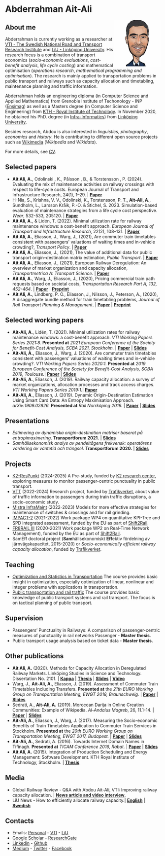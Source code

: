 # Abderrahman Ait-Ali
<img src="https://github.com/abdeaitali/abdeaitali.github.io/raw/master/images/sketch.jpg" width=150 align=right>

## About me
Abderrahman is currently working as a researcher at [VTI - The Swedish National Road and Transport Research Institute](https://www.vti.se/en/employees/abderrahman-ait-ali) and [LiU - Linköping University](https://liu.se/en/employee/abdai17). His research focus is a combination of transport economics (*socio-economic evaluations*, *cost-benefit analysis*, *life cycle costing*) and mathematical optimisation (*operations research*, *mathematical programming and optimisation*). The research is mainly applied to transportation problems in public transport and railways such as capacity allocation and timetabling, maintenance planning and traffic information.

Abderrahman holds an engineering diploma (in Computer Science and Applied Mathematics) from Grenoble Institute of Techonology - INP ([Ensimag](https://ensimag.grenoble-inp.fr/)) as well as a Masters degree (in Computer Science and Engineering) from [KTH - Royal Institute of Technology](https://www.kth.se/profile/abde). In November 2020, he obtained his PhD. degree (in [Infra-Informatics](https://liu.se/en/article/forskarutbildning-i-infrainformatik)) from [Linköping University](https://liu.se/en/about-liu).

Besides research, Abdou is also interested in *linguistics*, *photography*, *economics* and *history*. He is contributing to different open source projects such as [Wikimedia](https://meta.wikimedia.org/wiki/User:Abdeaitali) (*Wikipedia* and *Wikidata*).

For more details, see [CV](https://github.com/abdeaitali/abdeaitali.github.io/raw/master/files/cv.pdf).

## Selected papers
* **Ait Ali, A.**, Odolinski , K., Pålsson , B., & Torstensson , P. (2024). Evaluating the mix of maintenance activities on railway crossings with respect to life-cycle costs. European Journal of Transport and Infrastructure Research, 24(1), 1–29.  | **[Paper](https://doi.org/10.59490/ejtir.2024.24.1.6885)**
* H-Nia, S., Krishna, V. V., Odolinski, K., Torstensson, P. T., **Ait-Ali, A.**, Sundholm, L., Larsson Kråik, P.-O. & Stichel, S. 2023. Simulation-based evaluation of maintenance strategies from a life cycle cost perspective. *Wear*, 532-533, 205120. | **[Paper](https://doi.org/10.1016/j.wear.2023.205120)**
* **Ait Ali, A.**, & Lidén, T. (2022). Minimal utilization rate for railway maintenance windows: a cost-benefit approach. *European Journal of Transport and Infrastructure Research*, 22(2), 108–131. | **[Paper](https://doi.org/10.18757/ejtir.2022.22.2.6130)**
* **Ait Ali, A.**, Eliasson, J., Warg, J., (2021), Are commuter train timetables consistent with passengers' valuations of waiting times and in-vehicle crowding?, *Transport Policy*.  | **[Paper](https://dx.doi.org/10.1016/j.tranpol.2021.11.025)**
* **Ait Ali, A.**, Eliasson, J., (2021), The value of additional data for public transport origin–destination matrix estimation, *Public Transport*. | **[Paper](https://doi.org/10.1007/s12469-021-00282-0)**
* **Ait Ali, A.**, Eliasson, J., (2021), European Railway Deregulation: An overview of market organization and capacity allocation, *Transportmetrica A: Transport Science*.  | **[Paper](https://doi.org/10.1080/23249935.2021.1885521)** 
* **Ait Ali, A.**, Warg, J., Eliasson, J., (2020), Pricing commercial train path requests based on societal costs, *Transportation Research Part A, 132, 452-464*.  | **[Paper](https://doi.org/10.1016/j.tra.2019.12.005)** | **[Preprint](https://github.com/abdeaitali/abdeaitali.github.io/raw/master/files/TP1.pdf)**
* **Ait Ali, A.**, Lindberg, P. O., Eliasson, J., Nilsson, J., Peterson, A., (2020), A disaggregate bundle method for train timetabling problems, *Journal of Rail Transport Planning & Management*. | **[Paper](https://doi.org/10.1016/j.jrtpm.2020.100200)** | **[Preprint](https://github.com/abdeaitali/abdeaitali.github.io/raw/master/files/BM.pdf)**

  
## Selected working papers
* **Ait-Ali, A.**, Lidén, T. (2021). Minimal utilization rates for railway maintenance windows: a cost-benefit approach. *VTI Working Papers Series 2021:8.* **Presented at** *2021 European Conference of the Society for Benefit-Cost Analysis, SCBA 2021, Stockholm.* | **[Paper](http://urn.kb.se/resolve?urn=urn:nbn:se:vti:diva-17178)** | **[Slides](https://github.com/abdeaitali/abdeaitali.github.io/raw/master/files/slides/scba21.pdf)**
* **Ait-Ali, A.,** Eliasson, J., Warg, J. (2020). Are commuter train timetables consistent with passengers’ valuations of waiting times and in-vehicle crowding?. *VTI Working Papers Series 2020:1.* **Presented at** *2019 European Conference of the Society for Benefit-Cost Analysis, SCBA 2019, Toulouse.*| **[Paper](http://urn.kb.se/resolve?urn=urn:nbn:se:vti:diva-14810)** | **[Slides](https://github.com/abdeaitali/abdeaitali.github.io/raw/master/files/slides/scba19.pdf)**
* **Ait-Ali, A.**, Eliasson, J. (2019). Railway capacity allocation: a survey of market organizations, allocation processes and track access charges. *VTI Working Papers Series 2019:1.*| **[Paper](http://urn.kb.se/resolve?urn=urn:nbn:se:vti:diva-13902)**
* **Ait-Ali, A.**, Eliasson, J. (2019). Dynamic Origin-Destination Estimation Using Smart Card Data: An Entropy Maximisation Approach. *arXiv:1909.02826.* **Presented at** *Rail Norrköping 2019.* | **[Paper](https://arxiv.org/abs/1909.02826)** | **[Slides](https://github.com/abdeaitali/abdeaitali.github.io/raw/master/files/slides/odm.pdf)**

## Presentations
* *Estimering av dynamiska origin-destination matriser baserat på entropimaximering*. **Transportforum 2021.** | **[Slides](https://github.com/abdeaitali/abdeaitali.github.io/raw/master/files/slides/tf21.pdf)**
* *Samhällsekonomisk analys av pendeltågens frekvensk: operatörens värdering av väntetid och trängsel*. **Transportforum 2020.** | **[Slides](https://github.com/abdeaitali/abdeaitali.github.io/raw/master/files/slides/tf20.pdf)**

## Projects
* [K2-ResPunkt](https://github.com/abdeaitali/k2-respunkt) (2024-2025) A Pre-study, funded by [K2 research center](https://www.k2centrum.se/en), exploring measures to monitor passenger-centric punctuality in public transport.
* [VTT](https://github.com/abdeaitali/VTT) (2022-2024) Research project, funded by [Trafikverket](https://www.trafikverket.se/), about value of traffic information to passengers during train traffic disruptions, a socio-economic study.
* [Mistra InfraMaint](https://mistrainframaint.se/en/our-projects/) (2022-2023) Models for more effective strategies for maintenance of switches & crossings and for rail grinding.
* [IMPACT-2](https://projects.shift2rail.org/s2r_ipcc_n.aspx?p=IMPACT-2) (2021-2022) Work package WP4 on quantitative KPI-Tree and SPD integrated assessment, funded by the EU as part of [Shift2Rail](https://shift2rail.org/).
* [FR8RAIL III](https://projects.shift2rail.org/s2r_ip5_n.aspx?p=FR8RAIL%20iii) (2020-2021) Work package WP2 on Real-Time Network Management), funded by the EU as part of [Shift2Rail](https://shift2rail.org/).
* SamEff doctoral project (**Sam**hällsekonomiskt **Eff**ektiv fördelning av järnvägskapacitet, 2015-2020) or *Socio-economically efficient railway capacity allocation*, funded by [Trafikverket](https://www.trafikverket.se/).

## Teaching
* [Optimization and Statistics in Transportation](https://studieinfo.liu.se/en/kurs/TNK127/ht-2023) The course provides basic insight in optimization, especially optimization of linear, nonlinear and integer problems with applications in transportation. 
* [Public transportation and rail traffic](https://studieinfo.liu.se/en/kurs/TNK125) The course provides basic knowledge of public transport systems and rail transport. The focus is on tactical planning of public transport.

## Supervision
* Passengers’ Punctuality in Railways: A comparison of passenger-centric measures of punctuality in rail networks Passenger - **Master thesis**.
* Public transport usage analysis based on ticket data - **Master thesis**.

## Other publications
* **Ait Ali, A.** (2020). Methods for Capacity Allocation in Deregulated Railway Markets. Linköping Studies in Science and Technology. Dissertation No. 2101.  | **[Kappa](https://doi.org/10.3384/diss.diva-170193)** | **[Thesis](https://github.com/abdeaitali/abdeaitali.github.io/raw/master/files/phdthesis.pdf)** | **[Slides](https://github.com/abdeaitali/abdeaitali.github.io/raw/master/files/slides/phd.pdf)** | **[Video](https://youtu.be/5EsgU053MHU)**
* Warg, J., **Ait-Ali, A.**, Eliasson, J. (2019). Assessment of Commuter Train Timetables Including Transfers. **Presented at** the *21th EURO Working Group on Transportation Meeting, EWGT 2018, Braunschweig.* | **[Paper](https://doi.org/10.1016/j.trpro.2018.12.160)** | **[Slides](https://github.com/abdeaitali/abdeaitali.github.io/raw/master/files/slides/ewgt18.pdf)**
* Sedrati, A., **Ait-Ali, A.** (2019). Moroccan Darija in Online Creation Communities: Example of Wikipedia. *Al-Andalus Magreb*, 26, 11.1-14. | **[Paper](https://doi.org/10.25267/AAM.2019.i26.11)** | **[Slides](https://github.com/abdeaitali/abdeaitali.github.io/raw/master/files/slides/darija.pdf)**
* **Ait-Ali, A.**, Eliasson, J., Warg, J. (2017). Measuring the Socio-economic Benefits of Train Timetables Application to Commuter Train Services in Stockholm. **Presented at** the *20th EURO Working Group on Transportation Meeting, EWGT 2017, Budapest.* | **[Paper](https://doi.org/10.1016/j.trpro.2017.12.124)** | **[Slides](https://github.com/abdeaitali/abdeaitali.github.io/raw/master/files/slides/ewgt17.pdf)**
* **Ait-Ali, A.**, Sedrati, A. (2016). Towards Internet Domain Names in Tifinagh. **Presented at** *TICAM Conference 2016, Rabat.* | **[Paper](https://www.researchgate.net/publication/315380128_Towards_Internet_Domain_Names_in_Tifinagh)** | **[Slides](https://github.com/abdeaitali/abdeaitali.github.io/raw/master/files/slides/ticam16.pdf)**
* **Ait Ali, A.** (2015). Integration of Production Scheduling and Energy Management: Software Development. KTH Royal Institute of Technology, Stockholm.  | **[Thesis](http://urn.kb.se/resolve?urn=urn:nbn:se:kth:diva-160136)**

## Media
* Global Railway Review - Q&A with Abdou Ait-Ali, VTI: Improving railway capacity allocation. | **[News article and video interview](https://www.globalrailwayreview.com/video/142846/qa-with-abdou-ait-ali-vti-improving-railway-capacity-allocation/)**.
* LiU News - How to efficiently allocate railway capacity.| **[English](https://liu.se/en/news-item/sa-kan-jarnvagskapacitet-tilldelas-pa-ett-effektivt-satt)** | **[Swedish](https://liu.se/nyhet/sa-kan-jarnvagskapacitet-tilldelas-pa-ett-effektivt-satt)**

## Contacts
* Emails: [Personal](mailto:abde.aitali@protonmail.com) - [VTI](mailto:abderrahman.ait.ali@vti.se) - [LiU](mailto:abderrahman.ait.ali@liu.se)
* [Google Scholar](https://scholar.google.com/citations?user=3t1aBqYAAAAJ&hl=en&authuser=1) - [ResearchGate](https://www.researchgate.net/profile/Abderrahman_Ait-Ali)
* [Linkedin](https://www.linkedin.com/in/abdeaitali/) - [Github](https://github.com/abdeaitali)
* [Medium](https://medium.com/@AbdeAitali) - [Twitter](https://twitter.com/AbdeAitali) - [Facebook](https://www.facebook.com/abde7aitali/)
